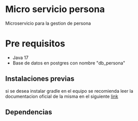 # Micro servicio persona

Microservicio para la gestion de persona

# Pre requisitos

- Java 17
- Base de datos en postgres con nombre "db_persona"

## Instalaciones previas

si se desea instalar gradle en el equipo se recomienda leer la documentacion oficial de la misma en el siguiente [link](https://gradle.org/install/)

## Dependencias
